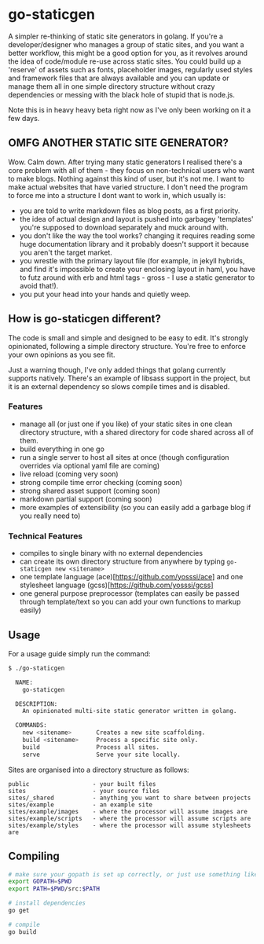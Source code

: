 # go-staticgen
A simpler re-thinking of static site generators in golang. If you're a developer/designer who manages a group of static sites, and you want a better workflow, this might be a good option for you, as it revolves around the idea of code/module re-use across static sites. You could build up a 'reserve' of assets such as fonts, placeholder images, regularly used styles and framework files that are always available and you can update or manage them all in one simple directory structure without crazy dependencies or messing with the black hole of stupid that is node.js.

Note this is in heavy heavy beta right now as I've only been working on it a few days.

## OMFG ANOTHER STATIC SITE GENERATOR?
Wow. Calm down. After trying many static generators I realised there's a core problem with all of them - they focus on non-technical users who want to make blogs. Nothing against this kind of user, but it's not me. I want to make actual websites that have varied structure. I don't need the program to force me into a structure I dont want to work in, which usually is:

- you are told to write markdown files as blog posts, as a first priority.
- the idea of actual design and layout is pushed into garbagey 'templates' you're supposed to download separately and muck around with.
- you don't like the way the tool works? changing it requires reading some huge documentation library and it probably doesn't support it because you aren't the target market.
- you wrestle with the primary layout file (for example, in jekyll hybrids, and find it's impossible to create your enclosing layout in haml, you have to futz around with erb and html tags - gross - I use a static generator to avoid that!).
- you put your head into your hands and quietly weep.

## How is go-staticgen different?
The code is small and simple and designed to be easy to edit. It's strongly opinionated, following a simple directory structure. You're free to enforce your own opinions as you see fit.

Just a warning though, I've only added things that golang currently supports natively. There's an example of libsass support in the project, but it is an external dependency so slows compile times and is disabled.

### Features
- manage all (or just one if you like) of your static sites in one clean directory structure, with a shared directory for code shared across all of them.
- build everything in one go 
- run a single server to host all sites at once (though configuration overrides via optional yaml file are coming)
- live reload (coming very soon)
- strong compile time error checking (coming soon)
- strong shared asset support (coming soon)
- markdown partial support (coming soon)
- more examples of extensibility (so you can easily add a garbage blog if you really need to)

### Technical Features
- compiles to single binary with no external dependencies
- can create its own directory structure from anywhere by typing `go-staticgen new <sitename>`
- one template language (ace)[https://github.com/yosssi/ace] and one stylesheet language (gcss)[https://github.com/yosssi/gcss]
- one general purpose preprocessor (templates can easily be passed through template/text so you can add your own functions to markup easily)

## Usage
For a usage guide simply run the command:
```bash
$ ./go-staticgen

  NAME:
    go-staticgen

  DESCRIPTION:
    An opinionated multi-site static generator written in golang.

  COMMANDS:
    new <sitename>       Creates a new site scaffolding.
    build <sitename>     Process a specific site only.
    build                Process all sites.
    serve                Serve your site locally.
```

Sites are organised into a directory structure as follows:
```
public                  - your built files
sites                   - your source files
sites/_shared           - anything you want to share between projects
sites/example           - an example site
sites/example/images    - where the processor will assume images are
sites/example/scripts   - where the processor will assume scripts are
sites/example/styles    - where the processor will assume stylesheets are
```

## Compiling
```bash
# make sure your gopath is set up correctly, or just use something like:
export GOPATH=$PWD
export PATH=$PWD/src:$PATH

# install dependencies
go get

# compile
go build
```
